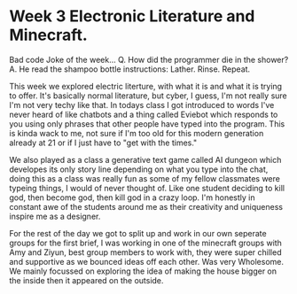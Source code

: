# Week 3 Electronic Literature and Minecraft. 

Bad code Joke of the week... 
Q. How did the programmer die in the shower?
A. He read the shampoo bottle instructions: Lather. Rinse. Repeat.

This week we explored electric literture, with what it is and what it is trying to offer. It's basically normal literature, but cyber, I guess, I'm not really sure I'm not very techy like that. In todays class I got introduced to words I've never heard of like chatbots and a thing called Eviebot which responds to you using only phrases that other people have typed into the program. This is kinda wack to me, not sure if I'm too old for this modern generation already at 21 or if I just have to "get with the times." 

We also played as a class a generative text game called AI dungeon which developes its only story line depending on what you type into the chat, doing this as a class was really fun as some of my fellow classmates were typeing things, I would of never thought of. Like one student deciding to kill god, then become god, then kill god in a crazy loop. I'm honestly in constant awe of the students around me as their creativity and uniqueness inspire me as a designer. 

For the rest of the day we got to split up and work in our own seperate groups for the first brief, I was working in one of the minecraft groups with Amy and Ziyun, best group members to work with, they were super chilled and supportive as we bounced ideas off each other. Was very Wholesome. We mainly focussed on exploring the idea of making the house bigger on the inside then it appeared on the outside.
